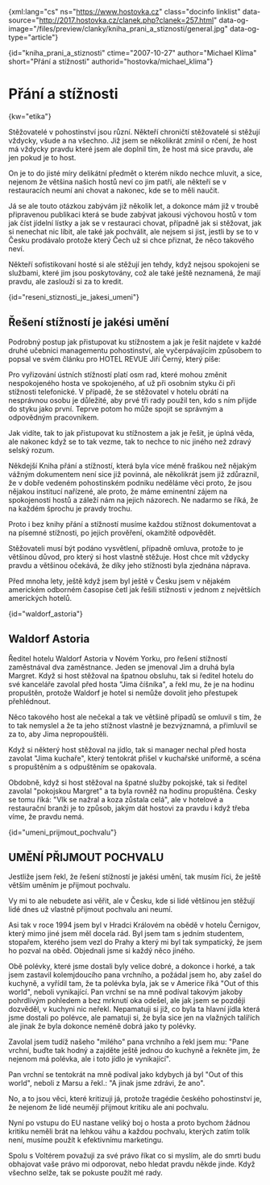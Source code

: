 
{xml:lang="cs" ns="https://www.hostovka.cz" class="docinfo linklist" data-source="http://2017.hostovka.cz/clanek.php?clanek=257.html" data-og-image="/files/preview/clanky/kniha\_prani\_a_stiznosti/general.jpg" data-og-type="article"}

{id="kniha\_prani\_a\_stiznosti" ctime="2007-10-27" author="Michael Klíma" short="Přání a stížnosti" authorid="hostovka/michael\_klima"}

# Přání a stížnosti

{kw="etika"}

Stěžovatelé v pohostinství jsou různí. Někteří chroničtí stěžovatelé si stěžují vždycky, všude a na všechno. Již jsem se několikrát zmínil o rčení, že host má vždycky pravdu které jsem ale doplnil tím, že host má sice pravdu, ale jen pokud je to host.

On je to do jisté míry delikátní předmět o kterém nikdo nechce mluvit, a sice, nejenom že většina našich hostů neví co jim patří, ale někteří se v restauracích neumí ani chovat a nakonec, kde se to měli naučit.

Já se ale touto otázkou zabývám již několik let, a dokonce mám již v troubě připravenou publikaci která se bude zabývat jakousi výchovou hostů v tom jak číst jídelní lístky a jak se v restauraci chovat, případně jak si stěžovat, jak si nenechat nic líbit, ale také jak pochválit, ale nejsem si jist, jestli by se to v Česku prodávalo protože který Čech už si chce přiznat, že něco takového neví.

Někteří sofistikovaní hosté si ale stěžují jen tehdy, když nejsou spokojeni se službami, které jim jsou poskytovány, což ale také ještě neznamená, že mají pravdu, ale zaslouží si za to kredit.

{id="reseni\_stiznosti\_je\_jakesi\_umeni"}

## Řešení stížností je jakési umění

Podrobný postup jak přistupovat ku stížnostem a jak je řešit najdete v každé druhé učebnici managementu pohostinství, ale vyčerpávajícím způsobem to popsal ve svém článku pro HOTEL REVUE Jiří Černý, který píše:

Pro vyřizování ústních stížností platí osm rad, které mohou změnit nespokojeného hosta ve spokojeného, ať už při osobním styku či při stížnosti telefonické. V případě, že se stě­žovatel v hotelu obrátí na nesprávnou osobu je důležité, aby prvé tři rady použil ten, kdo s ním přijde do styku jako první. Teprve potom ho může spojit se správným a odpovědným pra­covníkem.

<!--
    <ol>
      <li>Nejprve je třeba hostu poděkovat. Bez­prostřední reakce na stížnost totiž určuje, zda se stěžovatele podaří uspokojit, nebo zda bude ještě nespokojenější. Při jakékoliv stížnosti proto prvé slovo musí vždy být "děkuji", a to bez ohledu na to, čeho se týká.</li>
    </ol>
    <p>Host, který si stěžuje, je vlastně přítel a prokazuje hotelu laskavost -znamená šanci se rozvíjet, zlepšovat kvalitu a možná i přežít okamžité těžké období. Poděkování by mělo být spontánní a přirozené, jako když člověk dostane dárek. Příjemce stížnosti by se měl ujistit, že i svou "řečí těla" ukazuje, že si stížnosti váží a nepochybuje ani v nejmenším o výsostném právu hosta stěžovat si. Musí mu věnovat soustředěnou pozornost, když stížnosti naslouchá. Nepřerušovat ho. Snažit se udržet co nejvíc kontakt očima. Je nutné a důležité vyhnout se jakémukoliv sporu. Úsměv a chápavé přikývnutí mohou udělat divy.</p>
    <ol start="2">
      <li>
        <p>Je třeba vysvětlit hostu, proč si jeho stížnosti vážíte. Pouhé "děkuji", nestačí. Je vhodné říci kupř.: "Děkuji Vám, vážíme si toho, že na tuto chybu upozorňujete, je to pro náš hotel příležitost, jak nedostatek napravit". Nebo:"Děkuji, že jste se obtěžoval upozornit na tuto chybu. Jsme si vědomi, že jste na to musel vynaložit čas i úsilí".</p>
      </li>
      <li>
        <p>Za chybu se upřímně omluvte, bez ohledu na to, zda ji zavinil někdo z kolegů, nadřízený, dodavatel, pošta nebo vy osobně. Omluvte se i když k ní došlo vlivem okolností mimo možnosti hotelu jako jsou výpadek proudu, situace v dopravě, nemoc, počasí, změna právních předpisů apod.</p>
      </li>
    </ol>
    <p>Omluvte se, i když stížnost není plně oprávněná, nebo spočívá na nedorozumění. Nesnažte se vysvětlit, kdo vlastně chybu udělal. Vždycky stojí zato chovat se k hostu lépe, než může očekávat. Omluva však musí přijít až po poděkování za stížnost.</p>
    <ol start="4">
      <li>
        <p>Pracovník musí hosta ujistit, že s tím okamžitě něco udělat ať už stížnost bude vyřizovat sám nebo někdo jiný. Měl by názorně vysvětlit, co se s tou záležitostí dá dělat a co on sám a hotel, ve kterém pracuje, je připraven učinit pro zajištění hostovy spokojenosti. Slíbit lze ovšem jen takové věci, které je možné dodržet a sliby dodržte. Je tedy třeba hostovi za stížnost poděkovat, omluvit se a slíbit nápravu dříve, než se ho začnete vyptávat.</p>
      </li>
      <li>
        <p>Poděkovaní, vysvětlení, proč si stížnosti vážíte, omluva a ujištění, že se na celé záležitosti bude okamžitě pracovat, připraví cestu pro rozmluvu s hostem a zabrání mnoha zbytečným záporným pocitům. Nyní lze požádat o informace, potřebné k tomu, aby bylo možné chybu napravit, například: slovy -"Mohl byste mi, prosím, pomoci s několika dalšími informacemi, aby to bylo možné rychle napravit a nalézt to nejlepší řešení.. ." Host by ovšem otázky neměl pociťovat jako "křížový výslech". Pokud nebude možné vyřešit stížnost okamžitě, je nutné se ho zeptat, jak a kdy se s ním lze spojit.</p>
      </li>
      <li>
        <p>Pro zajištění hostovy spokojenosti do budoucnosti je nezbytné vzbudit v něm pocit, že je jeho stížnosti věnována patřičná pozornost a že se rychle řeší. Nejlépe je chybu napravit okamžitě. Není-li to možné, nebo se objeví nečekané překážky, je nutné o tom hosta neprodleně zpravit.</p>
      </li>
      <li>
        <p>Nestačí jen chybu napravit, je důležité ověřit si, že host je se způsobem vyřešení stížnosti spokojen.</p>
      </li>
    </ol>
    <p>Hotel by měl hostu projevit uznání za to, že si stěžoval, poslat mu děkovný dopis podepsaný členem vedení, nebo znovu poděkovat telefonicky, nebo mu poslat symbolický dárek.</p>
    <ol start="8">
      <li>Aby k podobným chybám už nedocházelo, je dobré pokusit se stížnost rozebrat:</li>
    </ol>
    <ul>
      <li>Proč byl host nespokojen?</li>
      <li>Co se pokazilo, co nefungovalo?</li>
      <li>Jaký byl důvod chyby?</li>
      <li>Příčinu vzniklé chyby je nutné odstranit a snížit nebezpečí, že se znovu objeví.</li>
    </ul>
    <p>Při písemné stížnosti je postup v zásadě stejný jako při vyřizování stížností ústních. Přesto je nutné vzít v potaz určitá hlediska. Podle zahraničních průzkumů se ukazuje, že valná většina hostů, kteří si stěžují písemně, zůstává i nadále zákazníky hotelu jen při splnění dvou podmínek:</p>
    <ul>
      <li>Rychlá odpověď do dvou dnů.</li>
      <li>Uspokojivá odpověď během týdnů.</li>
    </ul>
    <p>Nelze-li stížnost řešit okamžitě je důležité, aby host i přesto z hotelu obdržel promptní od­pověď. V některých situacích patrně může být nejlepším řešením na písemnou stížnost odpově­dět ústně. Platí zde prvé čtyři rady pro vypořá­dání stížnosti ústní:</p>
    <ul>
      <li>Poděkovat</li>
      <li>Vysvětlit, proč si stížnosti vážíte.</li>
      <li>Omluvit se za chybu.</li>
      <li>Slib, že se s tím okamžitě něco udělá.</li>
      <li>Pokud dopis neobsahuje potřebné formace, požádat o ně.</li>
    </ul>
    <p>Při písemné odpovědi, je nutné zákazníkovi odepsat osobně do dvou dnů. Měla by obsahovat nejméně následující hlavní body:</p>
    <ul>
      <li>Sdělení, že je pro podnik důležitý.</li>
      <li>Poděkování za stížnost.</li>
      <li>Vysvětlení, proč si stížnosti vážíte.</li>
      <li>Uznání jeho práva stěžovat si.</li>
      <li>Omluvu.</li>
      <li>Ujištění o promptním řešení.</li>
      <li>Konečná odpověď by měla být dána co nejrychleji, nejdéle do dvou týdnů.</li>
    </ul>
    <p>Chcete-li, aby se příjemce služeb, host či klient cítil dobře a vaše služby kladně hodnotil:</p>
    <ul>
      <li>Usmívejte se (přirozeně).</li>
      <li>Udržujte s hostem oční kontakt.</li>
      <li>Oslovujte ho jménem.</li>
      <li>Věnujte mu plnou pozornost.</li>
      <li>Buďte angažovaný.</li>
      <li>Reagujte na hostovu "řeč těla".</li>
      <li>Hovořte stejným tónem hlasu a stejnou rychlostí jako on.</li>
      <li>O hostovi hovořte kladně, jak o jeho chování, tak i o jeho jednání.</li>
      <li>Projevujte mu úctu bez ohledu na rasu, pohlaví a kulturní zázemí.</li>
      <li>Buďte loajální ke svým kolegům a svému zaměstnavateli.</li>
      <li>Nikdy nezaujímejte postoj typu: "to není moje starost".</li>
      <li>Ovládejte svou práci.</li>
      <li>Buďte vždy dobře oblečený a odpočatý.</li>
      <li>Chovejte se uvolněně a přirozeně.</li>
      <li>Přizpůsobte své služby konkrétní situaci a konkrétnímu hostu.</li>
      <li>Buďte hrdý na svou profesi.</li>
    </ul>
-->

Jak vidíte, tak to jak přistupovat ku stížnostem a jak je řešit, je úplná věda, ale nakonec když se to tak vezme, tak to nechce to nic jiného než zdravý selský rozum.

Někdejší Kniha přání a stížností, která byla více méně fraškou než nějakým vážným dokumentem není sice již povinná, ale několikrát jsem již zdůraznil, že v dobře vedeném pohostinském podniku neděláme věci proto, že jsou nějakou institucí nařízené, ale proto, že máme eminentní zájem na spokojenosti hostů a záleží nám na jejich názorech. Ne nadarmo se říká, že na každém šprochu je pravdy trochu.

Proto i bez knihy přání a stížností musíme každou stížnost dokumentovat a na písemné stížnosti, po jejich prověření, okamžitě odpovědět.

Stěžovateli musí být podáno vysvětlení, případně omluva, protože to je většinou důvod, pro který si host vlastně stěžuje. Host chce mít vždycky pravdu a většinou očekává, že díky jeho stížnosti byla zjednána náprava.

Před mnoha lety, ještě když jsem byl ještě v Česku jsem v nějakém americkém odborném časopise četl jak řešili stížnosti v jednom z největších amerických hotelů.

{id="waldorf_astoria"}

## Waldorf Astoria

Ředitel hotelu Waldorf Astoria v Novém Yorku, pro řešení stížností zaměstnával dva zaměstnance. Jeden se jmenoval Jim a druhá byla Margret. Když si host stěžoval na špatnou obsluhu, tak si ředitel hotelu do své kanceláře zavolal před hosta "Jima číšníka", a řekl mu, že je na hodinu propuštěn, protože Waldorf je hotel si nemůže dovolit jeho přestupek přehlédnout.

Něco takového host ale nečekal a tak ve většině případů se omluvil s tím, že to tak nemyslel a že ta jeho stížnost vlastně je bezvýznamná, a přimluvil se za to, aby Jima nepropouštěli.

Když si některý host stěžoval na jídlo, tak si manager nechal před hosta zavolat "Jima kuchaře", který tentokrát přišel v kuchařské uniformě, a scéna s propuštěním a s odpuštěním se opakovala.

Obdobně, když si host stěžoval na špatné služby pokojské, tak si ředitel zavolal "pokojskou Margret" a ta byla rovněž na hodinu propuštěna. Česky se tomu říká: "Vlk se nažral a koza zůstala celá", ale v hotelové a restaurační branži je to způsob, jakým dát hostovi za pravdu i když třeba víme, že pravdu nemá.

{id="umeni\_prijmout\_pochvalu"}

## UMĚNÍ PŘIJMOUT POCHVALU

Jestliže jsem řekl, že řešení stížností je jakési umění, tak musím říci, že ještě větším uměním je přijmout pochvalu.

Vy mi to ale nebudete asi věřit, ale v Česku, kde si lidé většinou jen stěžují lidé dnes už vlastně přijmout pochvalu ani neumí.

Asi tak v roce 1994 jsem byl v Hradci Královém na obědě v hotelu Černigov, který mimo jiné jsem měl docela rád. Byl jsem tam s jedním studentem, stopařem, kterého jsem vezl do Prahy a který mi byl tak sympatický, že jsem ho pozval na oběd. Objednali jsme si každý něco jiného.

Obě polévky, které jsme dostali byly velice dobré, a dokonce i horké, a tak jsem zastavil kolemjdoucího pana vrchního, a požádal jsem ho, aby zašel do kuchyně, a vyřídil tam, že ta polévka byla, jak se v Americe říká "Out of this world", neboli vynikající. Pan vrchní se na mně podíval takovým jakoby pohrdlivým pohledem a bez mrknutí oka odešel, ale jak jsem se později dozvěděl, v kuchyni nic neřekl. Nepamatuji si již, co byla ta hlavní jídla která jsme dostali po polévce, ale pamatuji si, že byla sice jen na vlažných talířích ale jinak že byla dokonce neméně dobrá jako ty polévky.

Zavolal jsem tudíž našeho "milého" pana vrchního a řekl jsem mu: "Pane vrchní, buďte tak hodný a zajděte ještě jednou do kuchyně a řekněte jim, že nejenom má polévka, ale i toto jídlo je vynikající".

Pan vrchní se tentokrát na mně podíval jako kdybych já byl "Out of this world", neboli z Marsu a řekl.: "A jinak jsme zdrávi, že ano".

No, a to jsou věci, které kritizuji já, protože tragédie českého pohostinství je, že nejenom že lidé neumějí přijmout kritiku ale ani pochvalu.

Nyní po vstupu do EU nastane veliký boj o hosta a proto bychom žádnou kritiku neměli brát na lehkou váhu a každou pochvalu, kterých zatím tolik není, musíme použít k efektivnímu marketingu.

Spolu s Voltérem považuji za své právo říkat co si myslím, ale do smrti budu obhajovat vaše právo mi odporovat, nebo hledat pravdu někde jinde. Když všechno selže, tak se pokuste použít mé rady.

